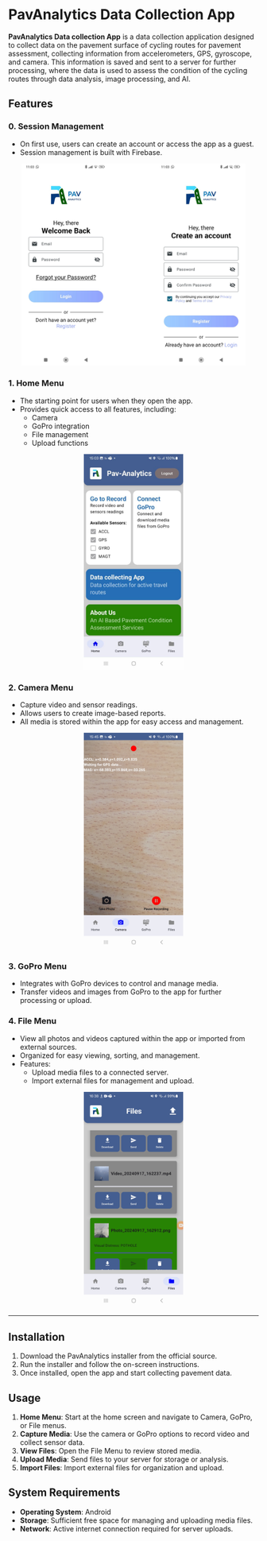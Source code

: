 # PavAnalytics Data Collection App

**PavAnalytics Data collection App** is a data collection application designed to collect data on the pavement surface of cycling routes for pavement assessment, collecting information from accelerometers, GPS, gyroscope, and camera. This information is saved and sent to a server for further processing, where the data is used to assess the condition of the cycling routes through data analysis, image processing, and AI.

## Features

### 0. **Session Management**
- On first use, users can create an account or access the app as a guest.
- Session management is built with Firebase.

<p align="center">
  <img src="https://github.com/Jeziel777/Sensor-Data-Collection-App/blob/main/Images/session_menu.png" width="450"/>
</p>

### 1. **Home Menu**
- The starting point for users when they open the app.
- Provides quick access to all features, including:
  - Camera
  - GoPro integration
  - File management
  - Upload functions

<p align="center">
  <img src="https://github.com/Jeziel777/Sensor-Data-Collection-App/blob/main/Images/home_menu.jpg" width="200"/>
</p>

### 2. **Camera Menu**
- Capture video and sensor readings.  
- Allows users to create image-based reports.  
- All media is stored within the app for easy access and management.

<p align="center">
  <img src="https://github.com/Jeziel777/Sensor-Data-Collection-App/blob/main/Images/recording_menu.jpg" width="200"/>
</p>

### 3. **GoPro Menu**
- Integrates with GoPro devices to control and manage media.  
- Transfer videos and images from GoPro to the app for further processing or upload.

### 4. **File Menu**
- View all photos and videos captured within the app or imported from external sources.  
- Organized for easy viewing, sorting, and management.  
- Features:
  - Upload media files to a connected server.
  - Import external files for management and upload.

<p align="center">
  <img src="https://github.com/Jeziel777/Sensor-Data-Collection-App/blob/main/Images/File_menu.jpg" width="200"/>
</p>

---

## Installation

1. Download the PavAnalytics installer from the official source.
2. Run the installer and follow the on-screen instructions.
3. Once installed, open the app and start collecting pavement data.

## Usage

1. **Home Menu**: Start at the home screen and navigate to Camera, GoPro, or File menus.
2. **Capture Media**: Use the camera or GoPro options to record video and collect sensor data.
3. **View Files**: Open the File Menu to review stored media.
4. **Upload Media**: Send files to your server for storage or analysis.
5. **Import Files**: Import external files for organization and upload.

## System Requirements

- **Operating System**: Android  
- **Storage**: Sufficient free space for managing and uploading media files.  
- **Network**: Active internet connection required for server uploads.
